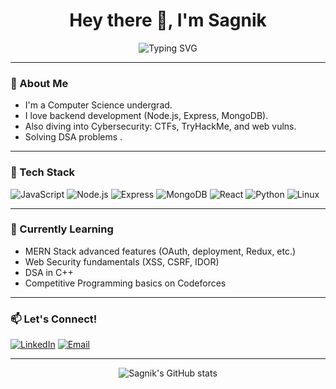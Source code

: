 <h1 align="center">Hey there 👋, I'm Sagnik</h1>
<p align="center">

<p align="center">
  <img src="https://readme-typing-svg.herokuapp.com?font=Fira+Code&duration=3000&pause=1000&color=00FFFF&center=true&vCenter=true&width=435&lines=I+build+things+with+code+%F0%9F%92%BB;I+break+things+to+learn+cybersecurity+%F0%9F%94%95;Exploring+the+backend+universe+%F0%9F%9A%80;Always+curious%2C+always+learning" alt="Typing SVG" />
</p>


---

### 🧠 About Me
-  I'm a Computer Science undergrad.
-  I love backend development (Node.js, Express, MongoDB).
-  Also diving into Cybersecurity: CTFs, TryHackMe, and web vulns.
-  Solving DSA problems .

---

### 🔧 Tech Stack
![JavaScript](https://img.shields.io/badge/-JavaScript-F7DF1E?logo=javascript&logoColor=black)
![Node.js](https://img.shields.io/badge/-Node.js-339933?logo=node.js&logoColor=white)
![Express](https://img.shields.io/badge/-Express-black?logo=express&logoColor=white)
![MongoDB](https://img.shields.io/badge/-MongoDB-47A248?logo=mongodb&logoColor=white)
![React](https://img.shields.io/badge/-React-61DAFB?logo=react&logoColor=black)
![Python](https://img.shields.io/badge/-Python-3776AB?logo=python&logoColor=white)
![Linux](https://img.shields.io/badge/-Linux-FCC624?logo=linux&logoColor=black)


---

### 🌱 Currently Learning
- MERN Stack advanced features (OAuth, deployment, Redux, etc.)
- Web Security fundamentals (XSS, CSRF, IDOR)
- DSA in C++
- Competitive Programming basics on Codeforces

---

### 📫 Let's Connect!
[![LinkedIn](https://img.shields.io/badge/-LinkedIn-blue?logo=linkedin&logoColor=white)](https://linkedin.com/in/s4gn1k)
[![Email](https://img.shields.io/badge/-Email-c14438?logo=gmail&logoColor=white)](mailto:sagnikghosh.dev@email.com)

---

<p align="center">
  <img src="https://github-readme-stats.vercel.app/api?username=sagnik89&show_icons=true&theme=radical" alt="Sagnik's GitHub stats" />
</p>
